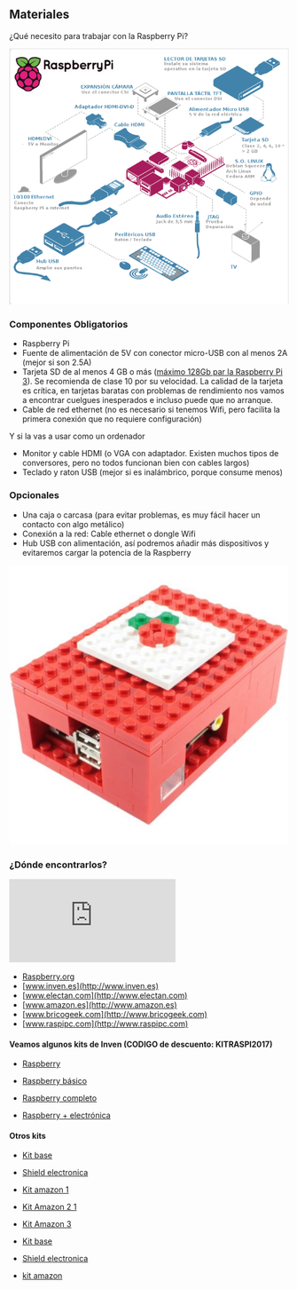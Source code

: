 ## Materiales

¿Qué necesito para trabajar con la Raspberry Pi?

![Esquema completo de montaje de una Raspberry Pi](./images/MontajeCompleto.png)

### Componentes Obligatorios

* Raspberry Pi
* Fuente de alimentación de 5V con conector micro-USB con al menos 2A (mejor si son 2.5A)
* Tarjeta SD de al menos 4 GB  o más ([máximo 128Gb par la Raspberry Pi 3](https://www.raspberrypi.org/help/faqs/#sdMax)). Se recomienda de clase 10 por su velocidad. La calidad de la tarjeta es crítica, en tarjetas baratas con problemas de rendimiento nos vamos a encontrar cuelgues inesperados e incluso puede que no arranque.
* Cable de red ethernet (no es necesario si tenemos Wifi, pero facilita la primera conexión que no requiere configuración)

Y si la vas a usar como un ordenador

* Monitor y cable HDMI (o VGA con adaptador. Existen muchos tipos de conversores, pero no todos funcionan bien con cables largos)
* Teclado y raton USB (mejor si es inalámbrico, porque consume menos)

### Opcionales

* Una caja o carcasa (para evitar problemas, es muy fácil hacer un contacto con algo metálico)
* Conexión a la red: Cable ethernet o dongle Wifi
* Hub USB con alimentación, así podremos añadir más dispositivos y evitaremos cargar la potencia de la Raspberry

![Carcasa hecha con Lego](./images/carcasaLego.jpg)

### ¿Dónde encontrarlos?

![Kit Raspberry Pi](http://www.electan.com/product_thumb.php?img=images/RaspberryKit2.jpg)


* [Raspberry.org](http://Raspberry.org)
* [www.inven.es](http://www.inven.es)
* [www.electan.com](http://www.electan.com)
* [www.amazon.es](http://www.amazon.es)
* [www.bricogeek.com](http://www.bricogeek.com)
* [www.raspipc.com](http://www.raspipc.com)

#### Veamos algunos kits de Inven (CODIGO de descuento: KITRASPI2017)

* [Raspberry](http://inven.es/raspberry-pi/557-kit-raspberry-pi-3-tarjeta-16gb-transformador-corriente.html)                      
* [Raspberry básico](http://inven.es/raspberry-pi/368-inven-pi3-kit-raspberry-pi-3-basico.html)

* [Raspberry completo](http://inven.es/raspberry-pi/369-inven-pi3-kit-raspberry-pi-3-completo.html)

* [Raspberry + electrónica](http://inven.es/raspberry-pi/370-inven-pi3-kit-raspberry-pi-3-electronica.html)

#### Otros kits

* [Kit base](http://www.electan.com/kit-raspberry-con-caja-alimentador-microsd-hdmi-usb-p-6584.html)
* [Shield electronica](http://tinkersphere.com/raspberry-pi-hats/633-starter-raspberry-pi-led-hat.html)
* [Kit amazon 1](http://www.amazon.es/s/ref=sr_pg_2?rh=i%3Aaps%2Ck%3Araspberry+pi+2+kit+starter&page=2&sort=price-asc-rank&keywords=raspberry+pi+2+kit+starter&ie=UTF8&qid=1449858467)
* [Kit Amazon 2 1](http://www.amazon.es/Raspberry-Pi-Quad-Core-Starter/dp/B00T7KW3Y0/ref=sr_1_15?ie=UTF8&qid=1449858467&sr=8-15&keywords=raspberry+pi+2+kit+starter)
* [Kit Amazon 3](http://www.amazon.es/Raspberry-Pi-Quad-Starter-Bundle/dp/B00T7OHE9A/ref=sr_1_18?ie=UTF8&qid=1449858497&sr=8-18&keywords=raspberry+pi+2+kit+starter)

* [Kit base](http://www.electan.com/kit-raspberry-con-caja-alimentador-microsd-hdmi-usb-p-6584.html)
* [Shield electronica](http://tinkersphere.com/raspberry-pi-hats/633-starter-raspberry-pi-led-hat.html)
* [kit amazon](http://www.amazon.es/s/ref=sr_pg_2?rh=i%3Aaps%2Ck%3Araspberry+pi+2+kit+starter&page=2&sort=price-asc-rank&keywords=raspberry+pi+2+kit+starter&ie=UTF8&qid=1449858467)
